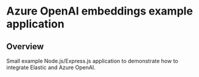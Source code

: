 # Azure OpenAI embeddings example application

## Overview

Small example Node.js/Express.js application to demonstrate how to integrate Elastic and Azure OpenAI.
